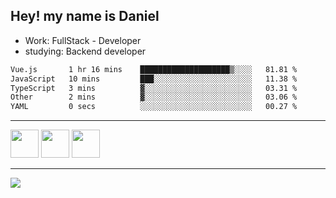## Hey! my name is Daniel

- Work: FullStack - Developer
- studying: Backend developer

<!--START_SECTION:waka-->

```txt
Vue.js       1 hr 16 mins    ████████████████████▒░░░░   81.81 %
JavaScript   10 mins         ███░░░░░░░░░░░░░░░░░░░░░░   11.38 %
TypeScript   3 mins          ▓░░░░░░░░░░░░░░░░░░░░░░░░   03.31 %
Other        2 mins          ▓░░░░░░░░░░░░░░░░░░░░░░░░   03.06 %
YAML         0 secs          ░░░░░░░░░░░░░░░░░░░░░░░░░   00.27 %
```

<!--END_SECTION:waka-->
    

<hr>
<div>
    <img height="45" src="https://img.icons8.com/color/48/000000/nodejs.png"/>
    <img height="45" src="https://www.vectorlogo.zone/logos/golang/golang-ar21.svg">
    <img height="45" src="https://www.vectorlogo.zone/logos/nestjs/nestjs-icon.svg">
</div>
<hr>
<div>
    <a href="https://www.linkedin.com/in/daniel-lucas-bb7b82193/" target="_blank">
        <img src="https://img.shields.io/badge/LinkedIn-0077B5?style=for-the-badge&logo=linkedin&logoColor=white">
    </a>
</div>
